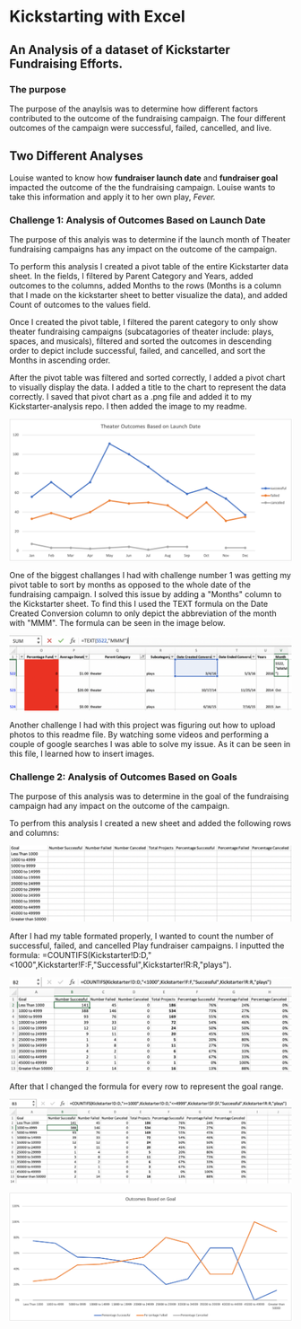 # Kickstarting with Excel
## An Analysis of a dataset of Kickstarter Fundraising Efforts.
### The purpose 
The purpose of the anaylsis was to determine how different factors contributed to the outcome of the fundraising campaign. The four different outcomes of the campaign were successful, failed, cancelled, and live.

## Two Different Analyses 
Louise wanted to know how **fundraiser launch date** and **fundraiser goal** impacted the outcome of the the fundraising campaign. Louise wants to take this information and apply it to her own play, *Fever.*

### Challenge 1: Analysis of Outcomes Based on Launch Date
The purpose of this analyis was to determine if the launch month of Theater fundraising campaigns has any impact on the outcome of the campaign. 

To perform this analysis I created a pivot table of the entire Kickstarter data sheet. In the fields, I filtered by Parent Category and Years, added outcomes to the columns, added Months to the rows (Months is a column that I made on the kickstarter sheet to better visualize the data), and added Count of outcomes to the values field.

Once I created the pivot table, I filtered the parent category to only show theater fundraising campaigns (subcatagories of theater include: plays, spaces, and musicals), filtered and sorted the outcomes in descending order to depict include successful, failed, and cancelled, and sort the Months in ascending order.

After the pivot table was filtered and sorted correctly, I added a pivot chart to visually display the data. I added a title to the chart to represent the data correctly. I saved that pivot chart as a .png file and added it to my Kickstarter-analysis repo. I then added the image to my readme.

![Theater_Outcomes_vs_Launch](https://github.com/jackogross123/Kickstarter-analysis/blob/main/Resources/Theater_Outcomes_vs_Launch.png)

One of the biggest challanges I had with challenge number 1 was getting my pivot table to sort by months as opposed to the whole date of the fundraising campaign. I solved this issue by adding a "Months" column to the Kickstarter sheet. To find this I used the TEXT formula on the Date Created Conversion column to only depict the abbreviation of the month with "MMM". The formula can be seen in the image below.

![Months_Column_Formula](https://github.com/jackogross123/Kickstarter-analysis/blob/main/Resources/Months_Column_Formula.png)

Another challenge I had with this project was figuring out how to upload photos to this readme file. By watching some videos and performing a couple of google searches I was able to solve my issue. As it can be seen in this file, I learned how to insert images.

### Challenge 2: Analysis of Outcomes Based on Goals

The purpose of this analysis was to determine in the goal of the fundraising campaign had any impact on the outcome of the campaign. 

To perfrom this analysis I created a new sheet and added the following rows and columns:

![Rows_Columns](https://github.com/jackogross123/Kickstarter-analysis/blob/main/Resources/Columns_Rows.png)

After I had my table formated properly, I wanted to count the number of successful, failed, and cancelled Play fundraiser campaigns. I inputted the formula: =COUNTIFS(Kickstarter!D:D,"<1000",Kickstarter!F:F,"Successful",Kickstarter!R:R,"plays").

![Countif_<1000](https://github.com/jackogross123/Kickstarter-analysis/blob/main/Resources/Countif_%3C1000.png)

After that I changed the formula for every row to represent the goal range.

![Countif >1000_<4999](https://github.com/jackogross123/Kickstarter-analysis/blob/main/Resources/Countif_%3E1000_%3C4999.png)

![Outcomes_vs_Goals](https://github.com/jackogross123/Kickstarter-analysis/blob/main/Resources/Outcomes_vs_Goals.png)
